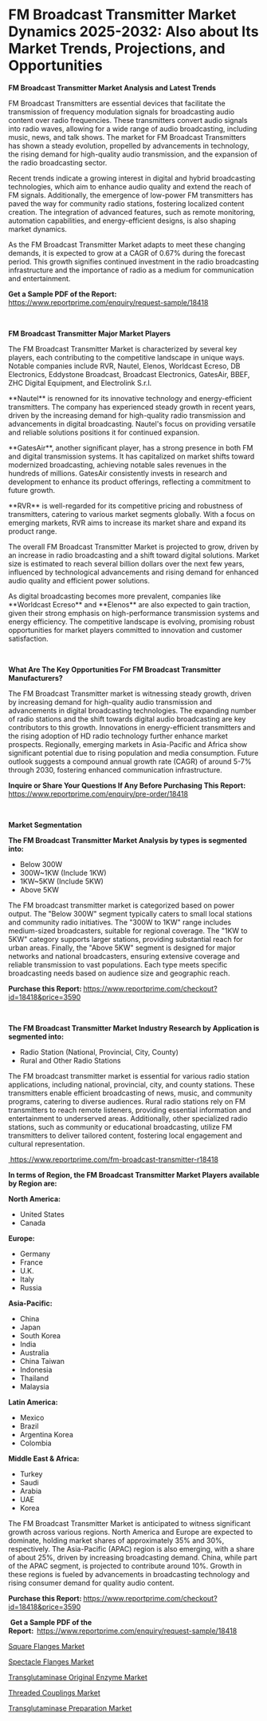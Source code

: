 <p><h1>FM Broadcast Transmitter Market Dynamics 2025-2032: Also about Its Market Trends, Projections, and Opportunities</h1></p><p><strong>FM Broadcast Transmitter Market Analysis and Latest Trends</strong></p>
<p><p>FM Broadcast Transmitters are essential devices that facilitate the transmission of frequency modulation signals for broadcasting audio content over radio frequencies. These transmitters convert audio signals into radio waves, allowing for a wide range of audio broadcasting, including music, news, and talk shows. The market for FM Broadcast Transmitters has shown a steady evolution, propelled by advancements in technology, the rising demand for high-quality audio transmission, and the expansion of the radio broadcasting sector.</p><p>Recent trends indicate a growing interest in digital and hybrid broadcasting technologies, which aim to enhance audio quality and extend the reach of FM signals. Additionally, the emergence of low-power FM transmitters has paved the way for community radio stations, fostering localized content creation. The integration of advanced features, such as remote monitoring, automation capabilities, and energy-efficient designs, is also shaping market dynamics.</p><p>As the FM Broadcast Transmitter Market adapts to meet these changing demands, it is expected to grow at a CAGR of 0.67% during the forecast period. This growth signifies continued investment in the radio broadcasting infrastructure and the importance of radio as a medium for communication and entertainment.</p></p>
<p><strong>Get a Sample PDF of the Report:&nbsp;</strong> <a href="https://www.reportprime.com/enquiry/request-sample/18418?utm_campaign=2469&utm_medium=2&utm_source=Github&utm_content=ia&utm_term=19032025&utm_id=fm-broadcast-transmitter">https://www.reportprime.com/enquiry/request-sample/18418</a></p>
<p>&nbsp;</p>
<p><strong>FM Broadcast Transmitter Major Market Players</strong></p>
<p><p>The FM Broadcast Transmitter Market is characterized by several key players, each contributing to the competitive landscape in unique ways. Notable companies include RVR, Nautel, Elenos, Worldcast Ecreso, DB Electronics, Eddystone Broadcast, Broadcast Electronics, GatesAir, BBEF, ZHC Digital Equipment, and Electrolink S.r.l.</p><p>**Nautel** is renowned for its innovative technology and energy-efficient transmitters. The company has experienced steady growth in recent years, driven by the increasing demand for high-quality radio transmission and advancements in digital broadcasting. Nautel's focus on providing versatile and reliable solutions positions it for continued expansion.</p><p>**GatesAir**, another significant player, has a strong presence in both FM and digital transmission systems. It has capitalized on market shifts toward modernized broadcasting, achieving notable sales revenues in the hundreds of millions. GatesAir consistently invests in research and development to enhance its product offerings, reflecting a commitment to future growth.</p><p>**RVR** is well-regarded for its competitive pricing and robustness of transmitters, catering to various market segments globally. With a focus on emerging markets, RVR aims to increase its market share and expand its product range.</p><p>The overall FM Broadcast Transmitter Market is projected to grow, driven by an increase in radio broadcasting and a shift toward digital solutions. Market size is estimated to reach several billion dollars over the next few years, influenced by technological advancements and rising demand for enhanced audio quality and efficient power solutions.</p><p>As digital broadcasting becomes more prevalent, companies like **Worldcast Ecreso** and **Elenos** are also expected to gain traction, given their strong emphasis on high-performance transmission systems and energy efficiency. The competitive landscape is evolving, promising robust opportunities for market players committed to innovation and customer satisfaction.</p></p>
<p>&nbsp;</p>
<p><strong>What Are The Key Opportunities For FM Broadcast Transmitter Manufacturers?</strong></p>
<p><p>The FM Broadcast Transmitter market is witnessing steady growth, driven by increasing demand for high-quality audio transmission and advancements in digital broadcasting technologies. The expanding number of radio stations and the shift towards digital audio broadcasting are key contributors to this growth. Innovations in energy-efficient transmitters and the rising adoption of HD radio technology further enhance market prospects. Regionally, emerging markets in Asia-Pacific and Africa show significant potential due to rising population and media consumption. Future outlook suggests a compound annual growth rate (CAGR) of around 5-7% through 2030, fostering enhanced communication infrastructure.</p></p>
<p><strong>Inquire or Share Your Questions If Any Before Purchasing This Report:</strong> <a href="https://www.reportprime.com/enquiry/pre-order/18418?utm_campaign=2469&utm_medium=2&utm_source=Github&utm_content=ia&utm_term=19032025&utm_id=fm-broadcast-transmitter">https://www.reportprime.com/enquiry/pre-order/18418</a></p>
<p>&nbsp;</p>
<p><strong>Market Segmentation</strong></p>
<p><strong>The FM Broadcast Transmitter Market Analysis by types is segmented into:</strong></p>
<p><ul><li>Below 300W</li><li>300W~1KW (Include 1KW)</li><li>1KW~5KW (Include 5KW)</li><li>Above 5KW</li></ul></p>
<p><p>The FM broadcast transmitter market is categorized based on power output. The "Below 300W" segment typically caters to small local stations and community radio initiatives. The "300W to 1KW" range includes medium-sized broadcasters, suitable for regional coverage. The "1KW to 5KW" category supports larger stations, providing substantial reach for urban areas. Finally, the "Above 5KW" segment is designed for major networks and national broadcasters, ensuring extensive coverage and reliable transmission to vast populations. Each type meets specific broadcasting needs based on audience size and geographic reach.</p></p>
<p><strong>Purchase this Report:&nbsp;</strong><a href="https://www.reportprime.com/checkout?id=18418&price=3590&utm_campaign=2469&utm_medium=2&utm_source=Github&utm_content=ia&utm_term=19032025&utm_id=fm-broadcast-transmitter">https://www.reportprime.com/checkout?id=18418&price=3590</a></p>
<p>&nbsp;</p>
<p><strong>The FM Broadcast Transmitter Market Industry Research by Application is segmented into:</strong></p>
<p><ul><li>Radio Station (National, Provincial, City, County)</li><li>Rural and Other Radio Stations</li></ul></p>
<p><p>The FM broadcast transmitter market is essential for various radio station applications, including national, provincial, city, and county stations. These transmitters enable efficient broadcasting of news, music, and community programs, catering to diverse audiences. Rural radio stations rely on FM transmitters to reach remote listeners, providing essential information and entertainment to underserved areas. Additionally, other specialized radio stations, such as community or educational broadcasting, utilize FM transmitters to deliver tailored content, fostering local engagement and cultural representation.</p></p>
<p><a href="https://www.reportprime.com/fm-broadcast-transmitter-r18418?utm_campaign=2469&utm_medium=2&utm_source=Github&utm_content=ia&utm_term=19032025&utm_id=fm-broadcast-transmitter">&nbsp;https://www.reportprime.com/fm-broadcast-transmitter-r18418</a></p>
<p><strong>In terms of Region, the FM Broadcast Transmitter Market Players available by Region are:</strong></p>
<p>
    <p> <strong> North America: </strong>
        <ul>
            <li>United States</li>
            <li>Canada</li>
        </ul>
        </p> 
    <p> <strong> Europe: </strong>
        <ul>
            <li>Germany</li>
            <li>France</li>
            <li>U.K.</li>
            <li>Italy</li>
            <li>Russia</li>
        </ul>
        </p> 
    <p> <strong> Asia-Pacific: </strong>
        <ul>
            <li>China</li>
            <li>Japan</li>
            <li>South Korea</li>
            <li>India</li>
            <li>Australia</li>
            <li>China Taiwan</li>
            <li>Indonesia</li>
            <li>Thailand</li>
            <li>Malaysia</li>
        </ul>
        </p> 
    <p> <strong> Latin America: </strong>
        <ul>
            <li>Mexico</li>
            <li>Brazil</li>
            <li>Argentina Korea</li>
            <li>Colombia</li>
        </ul>
        </p> 
    <p> <strong> Middle East & Africa: </strong>
        <ul>
            <li>Turkey</li>
            <li>Saudi</li>
            <li>Arabia</li>
            <li>UAE</li>
            <li>Korea</li>
        </ul>
    </p>
    </p>
<p><p>The FM Broadcast Transmitter Market is anticipated to witness significant growth across various regions. North America and Europe are expected to dominate, holding market shares of approximately 35% and 30%, respectively. The Asia-Pacific (APAC) region is also emerging, with a share of about 25%, driven by increasing broadcasting demand. China, while part of the APAC segment, is projected to contribute around 10%. Growth in these regions is fueled by advancements in broadcasting technology and rising consumer demand for quality audio content.</p></p>
<p><strong>Purchase this Report: </strong><a href="https://www.reportprime.com/checkout?id=18418&price=3590&utm_campaign=2469&utm_medium=2&utm_source=Github&utm_content=ia&utm_term=19032025&utm_id=fm-broadcast-transmitter">https://www.reportprime.com/checkout?id=18418&price=3590</a></p>
<p>&nbsp;<strong>Get a Sample PDF of the Report:&nbsp;&nbsp;</strong><a href="https://www.reportprime.com/enquiry/request-sample/18418?utm_campaign=2469&utm_medium=2&utm_source=Github&utm_content=ia&utm_term=19032025&utm_id=fm-broadcast-transmitter">https://www.reportprime.com/enquiry/request-sample/18418</a></p>
<p><strong></strong></p>
<p><p><a href="https://www.linkedin.com/pulse/global-perspectives-square-flanges-market-trends-challenges-uvzse?utm_campaign=2469&utm_medium=2&utm_source=Github&utm_content=ia&utm_term=19032025&utm_id=fm-broadcast-transmitter">Square Flanges Market</a></p><p><a href="https://www.linkedin.com/pulse/thorough-analysis-spectacle-flanges-market-withits-anticipated-uktbe?utm_campaign=2469&utm_medium=2&utm_source=Github&utm_content=ia&utm_term=19032025&utm_id=fm-broadcast-transmitter">Spectacle Flanges Market</a></p><p><a href="https://github.com/ivvrgibi/Market-Research-Report-List-1/blob/main/transglutaminase-original-enzyme-market.md?utm_campaign=2469&utm_medium=2&utm_source=Github&utm_content=ia&utm_term=19032025&utm_id=fm-broadcast-transmitter">Transglutaminase Original Enzyme Market</a></p><p><a href="https://www.linkedin.com/pulse/global-threaded-couplings-market-analysis-explosive-growth-fj7xe?utm_campaign=2469&utm_medium=2&utm_source=Github&utm_content=ia&utm_term=19032025&utm_id=fm-broadcast-transmitter">Threaded Couplings Market</a></p><p><a href="https://github.com/ziwersekos/Market-Research-Report-List-1/blob/main/transglutaminase-preparation-market.md?utm_campaign=2469&utm_medium=2&utm_source=Github&utm_content=ia&utm_term=19032025&utm_id=fm-broadcast-transmitter">Transglutaminase Preparation Market</a></p></p>